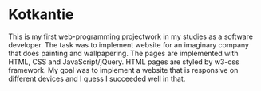 # Kotkantie 
This is my first web-programming projectwork in my studies as a software developer. The task was to implement website for an imaginary company that does painting and wallpapering. The pages are implemented with HTML, CSS and JavaScript/jQuery. HTML pages are styled by w3-css framework. My goal was to implement a website that is responsive on different devices and I quess I succeeded well in that.
